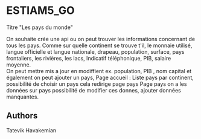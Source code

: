 # ESTIAM5_GO
Titre "Les pays du monde"

On souhaite crée une api ou on peut trouver les informations concernant de tous les pays.
Comme sur quelle continent se trouve t'il, le monnaie utilisé, langue officielle et langue nationale, drapeau, population, surface, pays frontaliers, les rivières, les lacs, Indicatif téléphonique, PIB, salaire moyenne.  
On peut mettre mis a jour en modiffient ex. population, PIB , nom capital et également on peut ajouter un pays, 
Page accueil : Liste pays par continent, possibilité de choisir un pays cela redirige page pays
Page pays on a les données sur pays possibilité de modifier ces donnes, ajouter données manquantes.




## Authors
Tatevik Havakemian
